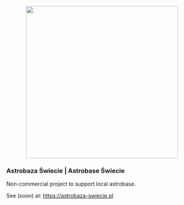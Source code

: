 <p align="center">
<a href="https://astrobaza-swiecie.pl" target="_blank">
<img src="https://raw.githubusercontent.com/laravel/art/master/logo-lockup/5%20SVG/2%20CMYK/1%20Full%20Color/laravel-logolockup-cmyk-red.svg" width="400">
</a>
</p>

### Astrobaza Świecie | Astrobase Świecie

Non-commercial project to support local astrobase. 

See (soon) at: https://astrobaza-swiecie.pl

